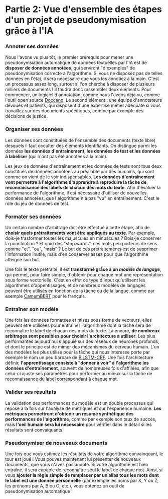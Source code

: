 # Partie 2: Vue d'ensemble des étapes d'un projet de pseudonymisation grâce à l'IA

### Annoter ses données

Nous l'avons vu plus tôt, le premier prérequis pour mener une pseudonymsiation automatique de données textuelles par l'IA est de **disposer de données annotées**, qui serviront "d'exemples" de pseudonymisation correcte à l'algorithme. Si vous ne disposez pas de telles données en l'état, il sera nécessaire que vous les annotiez à la main. C'est un processus assez long, surtout si l'on cherche à disposer de plusieurs milliers de documents ! Il faudra donc rassembler deux éléments. Pour commencer, un logiciel d'annotation, comme nous l'avons déjà vu, comme l'outil open source [Doccano](http://doccano.herokuapp.com/). Le second élément : une équipe d'annotateurs dévoués et patients, qui disposent d'une expertise métier adéquate si vous travaillez sur des documents spécifiques, comme par exemple des décisions de justice.

### Organiser ses données

Les données sont constituées de l'ensemble des documents (texte libre) desquels il faut occulter des éléments identifiants. On distingue parmi les données **les données d'entraînement, les données de test et les données à labéliser** (qui n'ont pas été annotées à la main).

Les jeux de données d'entraînement et les données de tests sont tous deux constitués de données annotées au préalable par des humains, qui sont comme on vient de le voir indispensables. **Les données d'entraînement vont permettre à l'algorithme d'apprendre à reproduire la tâche de reconnaissance des labels de chacun des mots du texte**. Afin d'évaluer la performance de l'algorithme, il est nécessaire d'utiliser de nouvelles données annotées, que l'algorithme n'a pas "vu" en entraînement. C'est le rôle du jeu de données de test. 

### Formater ses données

Un certain nombre d'arbitrage doit être effectué à cette étape, afin de **choisir quels prétraitements vont être appliqués au texte**. Par exemple, dois-je trasformer toutes les majuscules en minuscules ? Dois-je conserver la ponctuation ? Et quid des "stop words", ces mots peu porteurs de sens comme "et", "ou", "mais" ? Le but de ces prétraitements est de supprimer l'information inutile, mais d'en conserver assez pour que l'algorithme atteigne son but.

Une fois le texte prétraité, il est **transformé grâce à un *modèle de langage***, qui permet, pour faire simple, d'obtenir pour chaque mot une représentation sous forme vectorielle. C'est en effet ce type d'input qu'utilisent les algorithmes d'appentissages, et de nombreux modèles de langages peuvent être utilisés en fonction de la tâche ou de la langue, comme par exemple [CamemBERT](https://camembert-model.fr/) pour le français.

### Entraîner son modèle

Une fois les données formatées et mises sous forme de vecteurs, elles peuvent être utilisées pour entraîner l'algorithme dont la tâche sera de reconnaître le label de chacun des mots du texte. Là encore, **de nombreux arbitrages sont possibles pour choisir l'architecture à utiliser**. Les plus performantes aujourd'hui s'appuie sur des réseaux de neurones profonds, et dont le principe est de mimer des mécanismes du cerveau humain. L'un des modèles les plus utilisé pour la tâche qui nous intéresse porte par exemple le nom un peu barbare de [BiLSTM-CRF](https://arxiv.org/abs/1508.01991). Une fois l'architecture définir, **l'apprentissage consiste à "donner à voir" à l'algorithme les données d'entraînement**, souvent de nombreuses fois d'affilées, afin que celui-ci ajuste ses paramètres pour performer au mieux sur la tâche de reconnaissance du label correspondant à chaque mot.

### Valider ses résultats

La validation des performances du modèle est un double processus qui repose à la fois sur l'analyse de métriques et sur l'expérience humaine. **Les métriques permettront d'obtenir un résumé synthétique des performances de l'algorithme**, comme par exemple son taux de succès, mais **l'oeil humain sera lui nécessaire** pour vérifier dans le détail si les résultats sont convaiquants.

### Pseudonymiser de nouveaux documents

Une fois que vous estimez les résultats de votre algorithme convainquant, le tour est joué ! Vous pouvez maintenant lui présenter de nouveaux documents, que vous n'avez pas annoté. Si votre algorithme est bien entraîné, il sera capable de reconnaître seul le label de chaque mot. Ainsi, si vous **ajouter la règle simple de remplacer par un alias tous les mots dont le label est une donnée personnelle** (par exemple les noms par X, Y ou Z, les prénoms par A, B ou C, etc.), vous obtenez un outil de pseudonymisation automatique !
